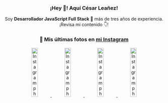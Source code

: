 <div align="center">

<h3>¡Hey 👋! Aquí César Leañez!</h3>

<p>Soy <strong>Desarrollador JavaScript Full Stack 🚀</strong> más de tres años de experiencia.<br />¡Revisa mi contenido 👇!</p>

### 📸 Mis últimas fotos en [mi Instagram](https://instagram.com/cesarsoftware.dev)


<a href='https://instagram.com/p/DG3CbwaOGBb' target='_blank'>
  <img width='20%' src='https://instagram.fcmn2-1.fna.fbcdn.net/v/t51.2885-15/482703999_17908988550097059_1531515462185596820_n.jpg?stp=dst-jpg_e35_tt6&efg=eyJ2ZW5jb2RlX3RhZyI6ImltYWdlX3VybGdlbi41NDZ4NTQ2LnNkci5mNzU3NjEuZGVmYXVsdF9pbWFnZSJ9&_nc_ht=instagram.fcmn2-1.fna.fbcdn.net&_nc_cat=103&_nc_oc=Q6cZ2AFJtCtVSss-bNOIlHZj3NUz0jSecB220jl9So-eu5mAsF-1ZRTPL12FRA40W0pJ4cE&_nc_ohc=_nqpOSZ4ke0Q7kNvgGlvety&_nc_gid=6e96b55587604201b50314a3db5688ce&edm=ACWDqb8BAAAA&ccb=7-5&ig_cache_key=MzU4MjM0MjczMjA5NDkyMjg0Mw%3D%3D.3-ccb7-5&oh=00_AYG5D0J9xONS7pxzieK3vOoTQoI_mNIKgceKFtlzHWhotw&oe=67CFFCB3&_nc_sid=ee9879' alt='Instagram photo' />
</a>
<a href='https://instagram.com/p/DGeSJQ7unyF' target='_blank'>
  <img width='20%' src='https://instagram.fcmn3-1.fna.fbcdn.net/v/t51.2885-15/481590284_1152580596565087_3112778662318659396_n.jpg?stp=dst-jpg_e15_tt6&efg=eyJ2ZW5jb2RlX3RhZyI6ImltYWdlX3VybGdlbi42NDB4MTE0Ni5zZHIuZjcxODc4LmRlZmF1bHRfY292ZXJfZnJhbWUifQ&_nc_ht=instagram.fcmn3-1.fna.fbcdn.net&_nc_cat=107&_nc_oc=Q6cZ2AFJtCtVSss-bNOIlHZj3NUz0jSecB220jl9So-eu5mAsF-1ZRTPL12FRA40W0pJ4cE&_nc_ohc=J2zJ_fVPtK0Q7kNvgFjBH9n&_nc_gid=6e96b55587604201b50314a3db5688ce&edm=ACWDqb8BAAAA&ccb=7-5&ig_cache_key=MzU3NTM3NDk1NTY3MzE4OTUwOQ%3D%3D.3-ccb7-5&oh=00_AYG1xv5vq29YIb3QmbOq66AygBIqMjGkyWmu3RdSU-2TzQ&oe=67D01366&_nc_sid=ee9879' alt='Instagram photo' />
</a>
<a href='https://instagram.com/p/DFqSLZVvq_X' target='_blank'>
  <img width='20%' src='https://instagram.fcmn2-1.fna.fbcdn.net/v/t51.2885-15/476357202_17905198818097059_4614661586281507924_n.jpg?stp=dst-jpg_e35_tt6&efg=eyJ2ZW5jb2RlX3RhZyI6ImltYWdlX3VybGdlbi41NDB4NTQwLnNkci5mNzU3NjEuZGVmYXVsdF9pbWFnZSJ9&_nc_ht=instagram.fcmn2-1.fna.fbcdn.net&_nc_cat=103&_nc_oc=Q6cZ2AFJtCtVSss-bNOIlHZj3NUz0jSecB220jl9So-eu5mAsF-1ZRTPL12FRA40W0pJ4cE&_nc_ohc=2nUjVpI9A4cQ7kNvgHifllr&_nc_gid=6e96b55587604201b50314a3db5688ce&edm=ACWDqb8BAAAA&ccb=7-5&ig_cache_key=MzU2MDczODQwMzM0OTYwNjM1OQ%3D%3D.3-ccb7-5&oh=00_AYEwwY0SZKEs9h-6dwRueftpsyJYU5Tpzzm8kRWXcQCTyQ&oe=67CFFD14&_nc_sid=ee9879' alt='Instagram photo' />
</a>
<a href='https://instagram.com/p/DFdJPrDuzMv' target='_blank'>
  <img width='20%' src='https://instagram.fcmn3-1.fna.fbcdn.net/v/t51.2885-15/475207517_950476567055275_8698114736264060037_n.jpg?stp=dst-jpg_e15_tt6&efg=eyJ2ZW5jb2RlX3RhZyI6ImltYWdlX3VybGdlbi42NDB4MTE1Mi5zZHIuZjcxODc4LmRlZmF1bHRfY292ZXJfZnJhbWUifQ&_nc_ht=instagram.fcmn3-1.fna.fbcdn.net&_nc_cat=107&_nc_oc=Q6cZ2AFJtCtVSss-bNOIlHZj3NUz0jSecB220jl9So-eu5mAsF-1ZRTPL12FRA40W0pJ4cE&_nc_ohc=YG4uEBWEPcMQ7kNvgFM5b7p&_nc_gid=6e96b55587604201b50314a3db5688ce&edm=ACWDqb8BAAAA&ccb=7-5&ig_cache_key=MzU1NzAzOTk0MDEzNjgwOTI2Mw%3D%3D.3-ccb7-5&oh=00_AYEQHneF09jA4XC1q1J3iD8uWGJezsAflipd6GDPRfaMCQ&oe=67D025A0&_nc_sid=ee9879' alt='Instagram photo' />
</a>

</div>
